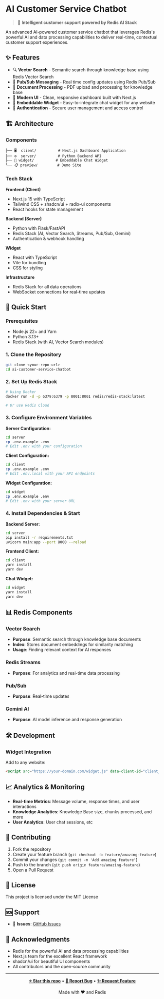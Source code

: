 # AI Customer Service Chatbot

> 🚀 **Intelligent customer support powered by Redis AI Stack**

An advanced AI-powered customer service chatbot that leverages Redis's powerful AI and data processing capabilities to deliver real-time, contextual customer support experiences.

## ✨ Features

- 🔍 **Vector Search** - Semantic search through knowledge base using Redis Vector Search
- 📢 **Pub/Sub Messaging** - Real time config updates using Redis Pub/Sub
- 📄 **Document Processing** - PDF upload and processing for knowledge base
- 🎨 **Modern UI** - Clean, responsive dashboard built with Next.js
- 🔧 **Embeddable Widget** - Easy-to-integrate chat widget for any website
- 🔐 **Authentication** - Secure user management and access control

## 🏗️ Architecture

### Components

```
├── 🖥️  client/          # Next.js Dashboard Application
├── ⚙️  server/          # Python Backend API
├── 🧩 widget/          # Embeddable Chat Widget
└── 📋 preview/         # Demo Site
```

### Tech Stack

**Frontend (Client)**
- Next.js 15 with TypeScript
- Tailwind CSS + shadcn/ui + radix-ui components
- React hooks for state management

**Backend (Server)**
- Python with Flask/FastAPI
- Redis Stack (AI, Vector Search, Streams, Pub/Sub, Gemini)
- Authentication & webhook handling

**Widget**
- React with TypeScript
- Vite for bundling
- CSS for styling

**Infrastructure**
- Redis Stack for all data operations
- WebSocket connections for real-time updates

## 🚀 Quick Start

### Prerequisites

- Node.js 22+ and Yarn
- Python 3.13+
- Redis Stack (with AI, Vector Search modules)

### 1. Clone the Repository

```bash
git clone <your-repo-url>
cd ai-customer-service-chatbot
```

### 2. Set Up Redis Stack

```bash
# Using Docker
docker run -d -p 6379:6379 -p 8001:8001 redis/redis-stack:latest

# Or use Redis Cloud
```

### 3. Configure Environment Variables

**Server Configuration:**
```bash
cd server
cp .env.example .env
# Edit .env with your configuration
```

**Client Configuration:**
```bash
cd client
cp .env.example .env
# Edit .env.local with your API endpoints
```

**Widget Configuration:**
```bash
cd widget
cp .env.example .env
# Edit .env with your server URL
```

### 4. Install Dependencies & Start

**Backend Server:**
```bash
cd server
pip install -r requirements.txt
uvicorn main:app --port 8000 --reload
```

**Frontend Client:**
```bash
cd client
yarn install
yarn dev
```

**Chat Widget:**
```bash
cd widget
yarn install
yarn dev
```

## 📊 Redis Components

### Vector Search
- **Purpose**: Semantic search through knowledge base documents
- **Index**: Stores document embeddings for similarity matching
- **Usage**: Finding relevant context for AI responses

### Redis Streams
- **Purpose**: For analytics and real-time data processing

### Pub/Sub
- **Purpose**: Real-time updates

### Gemini AI
- **Purpose**: AI model inference and response generation

## 🛠️ Development

### Widget Integration

Add to any website:
```html
<script src="https://your-domain.com/widget.js" data-client-id="client_id_goes_here"></script>
```

## 📈 Analytics & Monitoring

- **Real-time Metrics**: Message volume, response times, and user interactions
- **Knowledge Analytics**: Knowledge Base size, chunks processed, and more
- **User Analytics**: User chat sessions, etc

## 🤝 Contributing

1. Fork the repository
2. Create your feature branch (`git checkout -b feature/amazing-feature`)
3. Commit your changes (`git commit -m 'Add amazing feature'`)
4. Push to the branch (`git push origin feature/amazing-feature`)
5. Open a Pull Request

## 📝 License

This project is licensed under the MIT License

## 🆘 Support

- 🐛 **Issues**: [GitHub Issues](https://github.com/your-username/your-repo/issues)

## 🙏 Acknowledgments

- Redis for the powerful AI and data processing capabilities
- Next.js team for the excellent React framework
- shadcn/ui for beautiful UI components
- All contributors and the open-source community

---

<div align="center">

**[⭐ Star this repo](https://github.com/your-username/your-repo)** • **[🐛 Report Bug](https://github.com/your-username/your-repo/issues)** • **[✨ Request Feature](https://github.com/your-username/your-repo/issues)**

Made with ❤️ and Redis

</div>